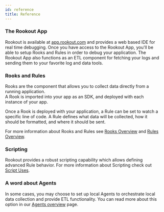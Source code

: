 ```yaml
---
id: reference
title: Reference
---
```



### The Rookout App

Rookout is available at [app.rookout.com](https://app.rookout.com/) and provides a web based IDE for real time debugging.
Once you have access to the Rookout App, you'll be able to setup Rooks and Rules in order to debug your application.
The Rookout App also functions as an ETL component for fetching your logs and sending them to your favorite log and data tools.

### Rooks and Rules

Rooks are the component that allows you to collect data directly from a running application.  
A Rook is imported into your app as an SDK, and deployed with each instance of your app.

Once a Rook is deployed with your application, a Rule can be set to watch a specific line of code.
A Rule defines what data will be collected, how it should be formatted, and where it should be sent.

For more information about Rooks and Rules see [Rooks Overview](rooks-index.md) and [Rules Overview](rules-index.md).

### Scripting

Rookout provides a robust scripting capability which allows defining advanced Rule behavior.
For more information about Scripting check out [Script Uses](rules-uses.md).

### A word about Agents

In some cases, you may choose to set up local Agents to orchestrate local data collection and provide ETL functionality.
You can read more about this option in our [Agents overview](agent.md) page.